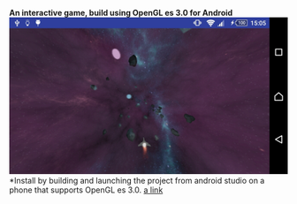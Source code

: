 **An interactive game, build using OpenGL es 3.0 for Android**
![Screenshot](header.jpg)
*Install by building and launching the project from android studio on a phone that supports OpenGL es 3.0.
[a link](https://developer.android.com/studio/run/index.html)
